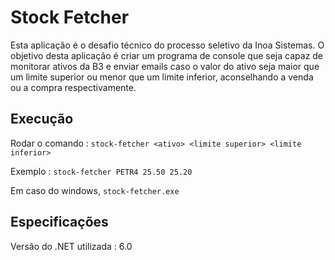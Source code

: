 # Stock Fetcher

Esta aplicação é o desafio técnico do processo seletivo da Inoa Sistemas. O objetivo desta aplicação é criar um programa de console que seja capaz de monitorar ativos da B3 e enviar emails caso o valor do ativo seja maior que um limite superior ou menor que um limite inferior, aconselhando a venda ou a compra respectivamente. 

## Execução

Rodar o comando : `stock-fetcher <ativo> <limite superior> <limite inferior>`

Exemplo : `stock-fetcher PETR4 25.50 25.20`

Em caso do windows, `stock-fetcher.exe`

## Especificações

Versão do .NET utilizada : 6.0
